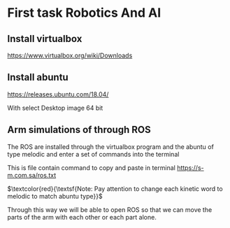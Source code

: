 # First task Robotics And AI
## Install virtualbox 
https://www.virtualbox.org/wiki/Downloads

## Install abuntu 
https://releases.ubuntu.com/18.04/

With select  Desktop image 64 bit

## Arm simulations of through ROS

The ROS are installed through the virtualbox program and the abuntu  of type melodic and enter a set of commands into the terminal

This is file contain command to copy and paste in terminal
https://s-m.com.sa/ros.txt

$\textcolor{red}{\textsf{Note: Pay attention to change each kinetic word to melodic to match abuntu type}}$

Through this way we will be able to open ROS
so that we can move the parts of the arm with each other or each part alone.
